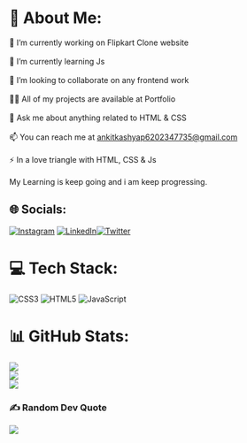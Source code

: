 # 💫 About Me:
🔭 I’m currently working on Flipkart Clone website<br><br>🌱 I’m currently learning Js<br><br>👯 I’m looking to collaborate on any frontend work<br><br>👨‍💻 All of my projects are available at Portfolio<br><br>💬 Ask me about anything related to HTML & CSS<br><br>📫 You can reach me at ankitkashyap6202347735@gmail.com<br><br>⚡ In a love triangle with HTML, CSS & Js<br><br>My Learning is keep going and i am keep progressing.


## 🌐 Socials:
[![Instagram](https://img.shields.io/badge/Instagram-%23E4405F.svg?logo=Instagram&logoColor=white)](https://instagram.com/ankit_kash_yap) [![LinkedIn](https://img.shields.io/badge/LinkedIn-%230077B5.svg?logo=linkedin&logoColor=white)]([(https://www.linkedin.com/in/ankit-kashyap-8a381a263/)] )[![Twitter](https://img.shields.io/badge/Twitter-%231DA1F2.svg?logo=Twitter&logoColor=white)](https://twitter.com/Ankitka38153827) 

# 💻 Tech Stack:
![CSS3](https://img.shields.io/badge/css3-%231572B6.svg?style=for-the-badge&logo=css3&logoColor=white) ![HTML5](https://img.shields.io/badge/html5-%23E34F26.svg?style=for-the-badge&logo=html5&logoColor=white) ![JavaScript](https://img.shields.io/badge/javascript-%23323330.svg?style=for-the-badge&logo=javascript&logoColor=%23F7DF1E)
# 📊 GitHub Stats:
![](https://github-readme-stats.vercel.app/api?username=Kashyap1ankit&theme=dark&hide_border=false&include_all_commits=true&count_private=false)<br/>
![](https://github-readme-streak-stats.herokuapp.com/?user=Kashyap1ankit&theme=dark&hide_border=false)<br/>
![](https://github-readme-stats.vercel.app/api/top-langs/?username=Kashyap1ankit&theme=dark&hide_border=false&include_all_commits=true&count_private=false&layout=compact)

### ✍️ Random Dev Quote
![](https://quotes-github-readme.vercel.app/api?type=horizontal&theme=merko)


